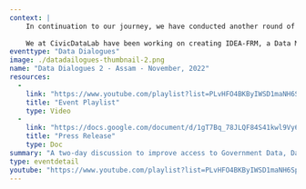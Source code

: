 ```yaml
--- 
context: |
    In continuation to our journey, we have conducted another round of Data Dialogue in November 2022 with a forum for various government agencies, civil societies, academia, media and other actors coming together and adding their ideas and insights to shape data-driven policy discourse in the state. Our event was a one-day consultation, on 16th November 2022, in collaboration with the Open Contracting Partnership (OCP) and Assam Start Up. The objective of this event was focused on the launch of Intelligent Data Ecosystem for Assam – Flood Response Management (IDEA-FRM) report & datasets along with consultations on Green Budget and sessions on Innovative solutions to Climate Change and Success Stories around the world of partnerships for Climate Action. 
    
    We at CivicDataLab have been working on creating IDEA-FRM, a Data Model combining flood related procurement and other fiscal data with socio-economic indicators, past damages and flood conditioning factors for better flood management and response in Assam. We have launched our report with initial findings, detailed methodology and publicly accessible climate datasets for Assam. Additionally, the objective was also to hear from the non-government actors working in different sectors about their opinions in the matters of public data, how they use it and the challenges they face. The event had key speakers from the Assam State Disaster Management Authority, Assam Finance Department, Indian Institute of Technology Guwahati, Tata Institute of Social Science- Guwahati, Centre for Budget and Governance Accountability, Council on Energy, Environment and Water, among others.
eventtype: "Data Dialogues"
image: ./datadailogues-thumbnail-2.png
name: "Data Dialogues 2 - Assam - November, 2022"
resources: 
  - 
    link: "https://www.youtube.com/playlist?list=PLvHFO4BKByIWSD1maNH6Spz66Cc690GGJ"
    title: "Event Playlist"
    type: Video
  - 
    link: "https://docs.google.com/document/d/1gT7Bq_78JLQF84S41kwl9Vy6a5iJqfWE77temxLKuxU/edit?usp=sharing"
    title: "Press Release"
    type: Doc
summary: "A two-day discussion to improve access to Government Data, Data Sharing, Data-driven decision-making & Community Building in Assam."
type: eventdetail
youtube: "https://www.youtube.com/playlist?list=PLvHFO4BKByIWSD1maNH6Spz66Cc690GGJ"
---
```

